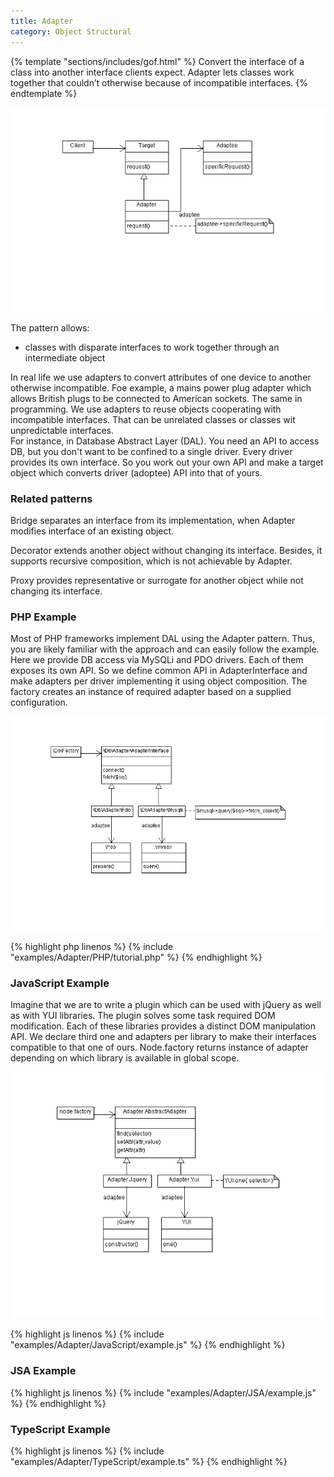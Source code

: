 ```yaml
---
title: Adapter
category: Object Structural
---
```


{% template "sections/includes/gof.html" %}
Convert the interface of a class into another interface clients expect. 
Adapter lets classes work together that couldn’t otherwise because of incompatible interfaces.
{% endtemplate %}


![Adapter pattern class diagram](./assets/img/Adapter/uml.png)

The pattern allows:

* classes with disparate interfaces to work together through an intermediate object

In real life we use adapters to convert attributes of one device to another otherwise incompatible. Foe example, 
a mains power plug adapter which allows British plugs to be connected to American sockets. 
The same in programming. We use adapters to reuse objects cooperating with 
incompatible interfaces. That can be unrelated classes or classes wit unpredictable interfaces.  
For instance, in Database Abstract Layer (DAL). You need an API
to access DB, but you don't want to be confined to a single driver. 
Every driver provides its own interface. So you work out your own API and make a 
target object which converts driver (adoptee) API into that of yours. 

### Related patterns

Bridge separates an interface from its implementation, when Adapter modifies interface of an existing object.

Decorator extends another object without changing its interface. Besides, it supports 
recursive composition, which is not achievable by Adapter.  

Proxy provides representative or surrogate for another object while not changing its interface.

###  PHP Example

Most of PHP frameworks implement DAL using the Adapter pattern. Thus, you are likely familiar with the approach 
and can easily follow the example. Here we provide DB access via MySQLi and PDO drivers. 
Each of them exposes its own API. So we define common API in AdapterInterface and 
make adapters per driver implementing it using object composition. The factory creates an instance of required adapter based 
on a supplied  configuration.

![Adapter pattern PHP example class diagram](./assets/img/Adapter/PHP/uml.png)


{% highlight php linenos %}
{% include "examples/Adapter/PHP/tutorial.php" %}
{% endhighlight %}


###  JavaScript Example

Imagine that we are to write a plugin which can be used with jQuery as well as with YUI libraries.
The plugin solves some task required DOM modification. Each of these libraries provides a distinct 
DOM manipulation API. We declare third one and adapters per library to make their 
interfaces compatible to that one of ours.  Node.factory returns instance of adapter depending on
which library is available in global scope.

![Adapter pattern EcmaScript example class diagram](./assets/img/Adapter/EcmaScript/uml.png)


{% highlight js linenos %}
{% include "examples/Adapter/JavaScript/example.js" %}
{% endhighlight %}


###  JSA Example


{% highlight js linenos %}
{% include "examples/Adapter/JSA/example.js" %}
{% endhighlight %}


###  TypeScript Example


{% highlight js linenos %}
{% include "examples/Adapter/TypeScript/example.ts" %}
{% endhighlight %}
